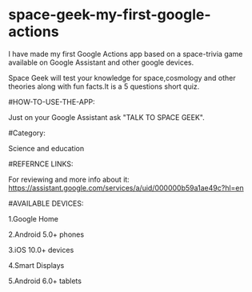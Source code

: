 # space-geek-my-first-google-actions
I have made my first Google Actions app based on a space-trivia game available on Google Assistant and other google devices.

Space Geek will test your knowledge for space,cosmology and other theories along with fun facts.It is a 5 questions short quiz.

#HOW-TO-USE-THE-APP:

Just on your Google Assistant ask "TALK TO SPACE GEEK".

#Category:

Science and education

#REFERNCE LINKS:

For reviewing and more info about it:
https://assistant.google.com/services/a/uid/000000b59a1ae49c?hl=en

#AVAILABLE DEVICES:

1.Google Home

2.Android 5.0+ phones

3.iOS 10.0+ devices

4.Smart Displays

5.Android 6.0+ tablets

